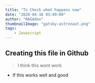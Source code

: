 ```yaml
---
title: "To Check what happens now"
date: "2020-04-16 03:49:00"
author: "RAGAdox"
thumbnailImage: "gatsby-astronaut.png"
tags:
    - Javascript
---
```

## Creating this file in Github  
>I think this wont work  
* If this works well and good 


